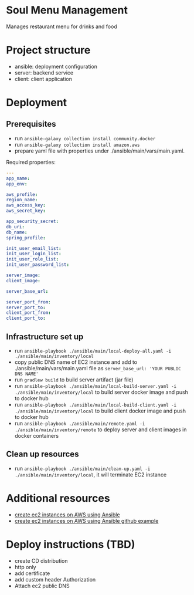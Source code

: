 # Soul Menu Management
Manages restaurant menu for drinks and food

# Project structure
- ansible: deployment configuration
- server: backend service
- client: client application

# Deployment

## Prerequisites
- run `ansible-galaxy collection install community.docker`
- run `ansible-galaxy collection install amazon.aws`
- prepare yaml file with properties under ./ansible/main/vars/main.yaml. 

Required properties:
```yaml
---
app_name:
app_env:

aws_profile:
region_name:
aws_access_key:
aws_secret_key:

app_security_secret:
db_uri:
db_name:
spring_profile:

init_user_email_list:
init_user_login_list:
init_user_role_list: 
init_user_password_list: 

server_image: 
client_image: 

server_base_url:

server_port_from:
server_port_to:
client_port_from:
client_port_to:
```
## Infrastructure set up
- run `ansible-playbook ./ansible/main/local-deploy-all.yaml -i ./ansible/main/inventory/local`
- copy public DNS name of EC2 instance and add to ./ansible/main/vars/main.yaml file as
`server_base_url: 'YOUR PUBLIC DNS NAME'`
- run `gradlew build` to build server artifact (jar file)
- run `ansible-playbook ./ansible/main/local-build-server.yaml -i ./ansible/main/inventory/local` to build server docker image and push to docker hub
- run `ansible-playbook ./ansible/main/local-build-client.yaml -i ./ansible/main/inventory/local` to build client docker image and push to docker hub
- run `ansible-playbook ./ansible/main/remote.yaml -i ./ansible/main/inventory/remote` to deploy server and client images in docker containers

## Clean up resources
- run `ansible-playbook ./ansible/main/clean-up.yaml -i ./ansible/main/inventory/local`, it will terminate EC2 instance

# Additional resources
- [create ec2 instances on AWS using Ansible](https://davelms.medium.com/use-ansible-to-create-and-configure-ec2-instances-on-aws-cfbb0ed019bf)
- [create ec2 instances on AWS using Ansible github example](https://github.com/davelms/medium-articles/blob/master/ansible-aws/inventory/local)

# Deploy instructions (TBD)

- create CD distribution
- http only
- add certificate
- add custom header Authorization
- Attach ec2 public DNS